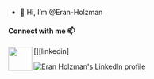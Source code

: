 - 👋 Hi, I’m @Eran-Holzman

#### Connect with me 📫

[<img align="left" width="48px" src="https://user-images.githubusercontent.com/57855070/98333031-8fd72180-2008-11eb-96ce-cc86e185889c.png"/>][linkedin]

[![Eran Holzman's LinkedIn profile](https://media-exp1.licdn.com/dms/image/C5603AQFcCuDTygAjLQ/profile-displayphoto-shrink_800_800/0/1629524782484?e=1693811200&v=beta&t=aa_q4HHJDY6ZmR5MYpYhVj0brsGrzIw7_7_OnO2yvjA)](https://il.linkedin.com/in/eran-holzman)
